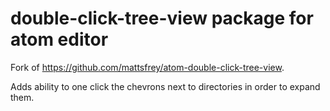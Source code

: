 # double-click-tree-view package for atom editor

Fork of https://github.com/mattsfrey/atom-double-click-tree-view.

Adds ability to one click the chevrons next to directories in order to expand them.
